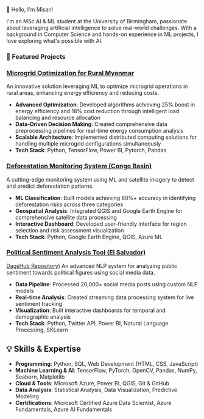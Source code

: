 👋 Hello, I'm Misan!

I'm an MSc AI & ML student at the University of Birmingham, passionate about leveraging artificial intelligence to solve real-world challenges. With a background in Computer Science and hands-on experience in ML projects, I love exploring what's possible with AI.

### 🚀 Featured Projects

### [Microgrid Optimization for Rural Myanmar](https://github.com/Meggison/MyanmarChapter_MicroGridOptimization)
An innovative solution leveraging ML to optimize microgrid operations in rural areas, enhancing energy efficiency and reducing costs.
- **Advanced Optimization**: Developed algorithms achieving 25% boost in energy efficiency and 18% cost reduction through intelligent load balancing and resource allocation
- **Data-Driven Decision Making**: Created comprehensive data preprocessing pipelines for real-time energy consumption analysis
- **Scalable Architecture**: Implemented distributed computing solutions for handling multiple microgrid configurations simultaneously
- **Tech Stack**: Python, TensorFlow, Power BI, Pytorch, Pandas

### [Deforestation Monitoring System (Congo Basin)](https://dagshub.com/Omdena/ProjectCanopy2)
A cutting-edge monitoring system using ML and satellite imagery to detect and predict deforestation patterns.
- **ML Classification**: Built models achieving 80%+ accuracy in identifying deforestation risks across three categories
- **Geospatial Analysis**: Integrated QGIS and Google Earth Engine for comprehensive satellite data processing
- **Interactive Dashboard**: Developed user-friendly interface for region selection and risk assessment visualization
- **Tech Stack**: Python, Google Earth Engine, QGIS, Azure ML

### [Political Sentiment Analysis Tool (El Salvador)](https://irex-el-salvador-sentiment-tool.streamlit.app)
[DagsHub Repository)](https://dagshub.com/Omdena/IREX-El-Salvador-Sentiment)
An advanced NLP system for analyzing public sentiment towards political figures using social media data.
- **Data Pipeline**: Processed 20,000+ social media posts using custom NLP models
- **Real-time Analysis**: Created streaming data processing system for live sentiment tracking
- **Visualization**: Built interactive dashboards for temporal and demographic analysis
- **Tech Stack**: Python, Twitter API, Power BI, Natural Language Processing, SKLearn

## 💡 Skills & Expertise

- **Programming**: Python, SQL, Web Development (HTML, CSS, JavaScript)
- **Machine Learning & AI**: TensorFlow, PyTorch, OpenCV, Pandas, NumPy, Seaborn, Matplotlib
- **Cloud & Tools**: Microsoft Azure, Power BI, QGIS, Git & GitHub
- **Data Analysis**: Statistical Analysis, Data Visualization, Predictive Modeling
- **Certifications**: Microsoft Certified Azure Data Scientist, Azure Fundamentals, Azure AI Fundamentals
